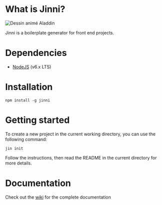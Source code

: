 # What is Jinni?

![Dessin animé Aladdin](http://i.giphy.com/tpTOw6sljB2U.gif)

Jinni is a boilerplate generator for front end projects.

# Dependencies

* [NodeJS](https://nodejs.org) (v6.x LTS)

# Installation

```
npm install -g jinni
```

# Getting started

To create a new project in the current working directory, you can use the following command:

```
jin init
```

Follow the instructions, then read the README in the current directory for more details.


# Documentation

Check out the [wiki](https://github.com/itadakimas/jinni/wiki) for the complete documentation
